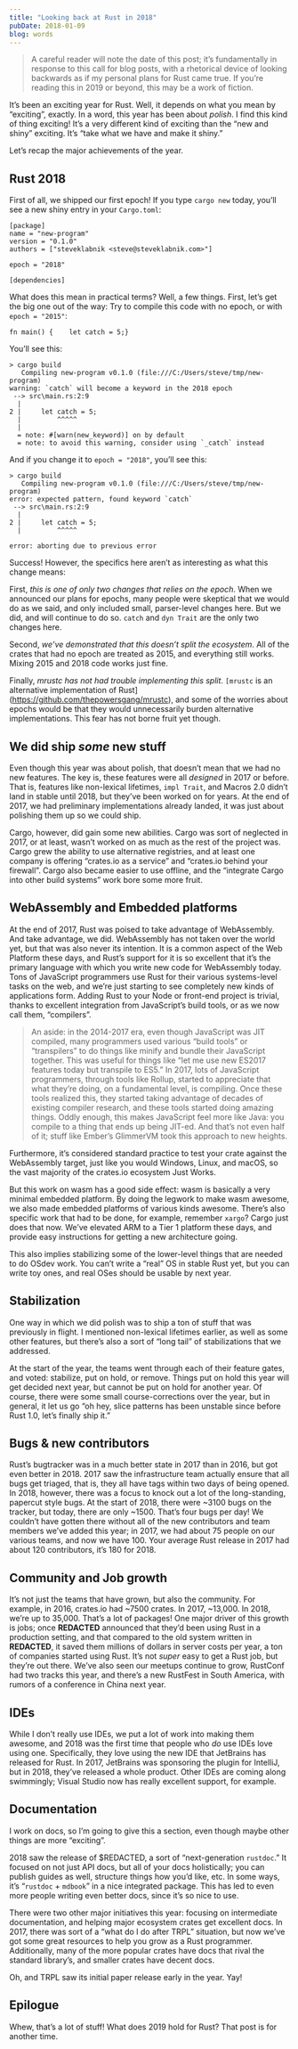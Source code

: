 ```yaml
---
title: "Looking back at Rust in 2018"
pubDate: 2018-01-09
blog: words
---
```



> A careful reader will note the date of this post; it’s fundamentally in response to this call for blog posts, with a rhetorical device of looking backwards as if my personal plans for Rust came true. If you’re reading this in 2019 or beyond, this may be a work of fiction.
> 

It’s been an exciting year for Rust. Well, it depends on what you mean by “exciting”, exactly. In a word, this year has been about *polish*. I find this kind of thing exciting! It’s a very different kind of exciting than the “new and shiny” exciting. It’s “take what we have and make it shiny.”

Let’s recap the major achievements of the year.

## Rust 2018

First of all, we shipped our first epoch! If you type `cargo new` today, you’ll see a new shiny entry in your `Cargo.toml`:

```
[package]
name = "new-program"
version = "0.1.0"
authors = ["steveklabnik <steve@steveklabnik.com>"]

epoch = "2018"

[dependencies]
```

What does this mean in practical terms? Well, a few things. First, let’s get the big one out of the way: Try to compile this code with no epoch, or with `epoch = "2015"`:

```
fn main() {    let catch = 5;}
```

You’ll see this:

```
> cargo build
   Compiling new-program v0.1.0 (file:///C:/Users/steve/tmp/new-program)
warning: `catch` will become a keyword in the 2018 epoch
 --> src\main.rs:2:9
  |
2 |     let catch = 5;
  |         ^^^^^
  |
  = note: #[warn(new_keyword)] on by default
  = note: to avoid this warning, consider using `_catch` instead
```

And if you change it to `epoch = "2018"`, you’ll see this:

```
> cargo build
   Compiling new-program v0.1.0 (file:///C:/Users/steve/tmp/new-program)
error: expected pattern, found keyword `catch`
 --> src\main.rs:2:9
  |
2 |     let catch = 5;
  |         ^^^^^

error: aborting due to previous error
```

Success! However, the specifics here aren’t as interesting as what this change means:

First, *this is one of only two changes that relies on the epoch*. When we announced our plans for epochs, many people were skeptical that we would do as we said, and only included small, parser-level changes here. But we did, and will continue to do so. `catch` and `dyn Trait` are the only two changes here.

Second, *we’ve demonstrated that this doesn’t split the ecosystem*. All of the crates that had no epoch are treated as 2015, and everything still works. Mixing 2015 and 2018 code works just fine.

Finally, *mrustc has not had trouble implementing this split*. `[mrustc` is an alternative implementation of Rust](https://github.com/thepowersgang/mrustc), and some of the worries about epochs would be that they would unnecessarily burden alternative implementations. This fear has not borne fruit yet though.

## We did ship *some* new stuff

Even though this year was about polish, that doesn’t mean that we had no new features. The key is, these features were all *designed* in 2017 or before. That is, features like non-lexical lifetimes, `impl Trait`, and Macros 2.0 didn’t land in stable until 2018, but they’ve been worked on for years. At the end of 2017, we had preliminary implementations already landed, it was just about polishing them up so we could ship.

Cargo, however, did gain some new abilities. Cargo was sort of neglected in 2017, or at least, wasn’t worked on as much as the rest of the project was. Cargo grew the ability to use alternative registries, and at least one company is offering “crates.io as a service” and “crates.io behind your firewall”. Cargo also became easier to use offline, and the “integrate Cargo into other build systems” work bore some more fruit.

## WebAssembly and Embedded platforms

At the end of 2017, Rust was poised to take advantage of WebAssembly. And take advantage, we did. WebAssembly has not taken over the world yet, but that was also never its intention. It is a common aspect of the Web Platform these days, and Rust’s support for it is so excellent that it’s the primary language with which you write new code for WebAssembly today. Tons of JavaScript programmers use Rust for their various systems-level tasks on the web, and we’re just starting to see completely new kinds of applications form. Adding Rust to your Node or front-end project is trivial, thanks to excellent integration from JavaScript’s build tools, or as we now call them, “compilers”.

> An aside: in the 2014-2017 era, even though JavaScript was JIT compiled, many programmers used various “build tools” or “transpilers” to do things like minify and bundle their JavaScript together. This was useful for things like “let me use new ES2017 features today but transpile to ES5.” In 2017, lots of JavaScript programmers, through tools like Rollup, started to appreciate that what they’re doing, on a fundamental level, is compiling. Once these tools realized this, they started taking advantage of decades of existing compiler research, and these tools started doing amazing things. Oddly enough, this makes JavaScript feel more like Java: you compile to a thing that ends up being JIT-ed. And that’s not even half of it; stuff like Ember’s GlimmerVM took this approach to new heights.
> 

Furthermore, it’s considered standard practice to test your crate against the WebAssembly target, just like you would Windows, Linux, and macOS, so the vast majority of the crates.io ecosystem Just Works.

But this work on wasm has a good side effect: wasm is basically a very minimal embedded platform. By doing the legwork to make wasm awesome, we also made embedded platforms of various kinds awesome. There’s also specific work that had to be done, for example, remember `xargo`? Cargo just does that now. We’ve elevated ARM to a Tier 1 platform these days, and provide easy instructions for getting a new architecture going.

This also implies stabilizing some of the lower-level things that are needed to do OSdev work. You can’t write a “real” OS in stable Rust yet, but you can write toy ones, and real OSes should be usable by next year.

## Stabilization

One way in which we did polish was to ship a ton of stuff that was previously in flight. I mentioned non-lexical lifetimes earlier, as well as some other features, but there’s also a sort of “long tail” of stabilizations that we addressed.

At the start of the year, the teams went through each of their feature gates, and voted: stabilize, put on hold, or remove. Things put on hold this year will get decided next year, but cannot be put on hold for another year. Of course, there were some small course-corrections over the year, but in general, it let us go “oh hey, slice patterns has been unstable since before Rust 1.0, let’s finally ship it.”

## Bugs & new contributors

Rust’s bugtracker was in a much better state in 2017 than in 2016, but got even better in 2018. 2017 saw the infrastructure team actually ensure that all bugs get triaged, that is, they all have tags within two days of being opened. In 2018, however, there was a focus to knock out a lot of the long-standing, papercut style bugs. At the start of 2018, there were ~3100 bugs on the tracker, but today, there are only ~1500. That’s four bugs per day! We couldn’t have gotten there without all of the new contributors and team members we’ve added this year; in 2017, we had about 75 people on our various teams, and now we have 100. Your average Rust release in 2017 had about 120 contributors, it’s 180 for 2018.

## Community and Job growth

It’s not just the teams that have grown, but also the community. For example, in 2016, crates.io had ~7500 crates. In 2017, ~13,000. In 2018, we’re up to 35,000. That’s a lot of packages! One major driver of this growth is jobs; once **REDACTED** announced that they’d been using Rust in a production setting, and that compared to the old system written in **REDACTED**, it saved them millions of dollars in server costs per year, a ton of companies started using Rust. It’s not *super* easy to get a Rust job, but they’re out there. We’ve also seen our meetups continue to grow, RustConf had two tracks this year, and there’s a new RustFest in South America, with rumors of a conference in China next year.

## IDEs

While I don’t really use IDEs, we put a lot of work into making them awesome, and 2018 was the first time that people who *do* use IDEs love using one. Specifically, they love using the new IDE that JetBrains has released for Rust. In 2017, JetBrains was sponsoring the plugin for IntelliJ, but in 2018, they’ve released a whole product. Other IDEs are coming along swimmingly; Visual Studio now has really excellent support, for example.

## Documentation

I work on docs, so I’m going to give this a section, even though maybe other things are more “exciting”.

2018 saw the release of $REDACTED, a sort of “next-generation `rustdoc`.” It focused on not just API docs, but all of your docs holistically; you can publish guides as well, structure things how you’d like, etc. In some ways, it’s “`rustdoc` + `mdbook`” in a nice integrated package. This has led to even more people writing even better docs, since it’s so nice to use.

There were two other major initiatives this year: focusing on intermediate documentation, and helping major ecosystem crates get excellent docs. In 2017, there was sort of a “what do I do after TRPL” situation, but now we’ve got some great resources to help you grow as a Rust programmer. Additionally, many of the more popular crates have docs that rival the standard library’s, and smaller crates have decent docs.

Oh, and TRPL saw its initial paper release early in the year. Yay!

## Epilogue

Whew, that’s a lot of stuff! What does 2019 hold for Rust? That post is for another time.
